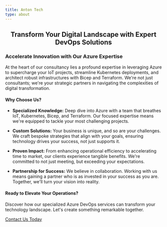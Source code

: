 ```yaml
---
title: Anton Tech
type: about
---
```


## <p style="text-align: center;">Transform Your Digital Landscape with Expert DevOps Solutions</p>

### Accelerate Innovation with Our Azure Expertise

At the heart of our consultancy lies a profound expertise in leveraging Azure to supercharge your IoT projects, streamline Kubernetes deployments, and architect robust infrastructures with Bicep and Terraform. We're not just consultants; we're your strategic partners in navigating the complexities of digital transformation.

#### Why Choose Us?

- **Specialized Knowledge:** Deep dive into Azure with a team that breathes IoT, Kubernetes, Bicep, and Terraform. Our focused expertise means we're equipped to tackle your most challenging projects.

- **Custom Solutions:** Your business is unique, and so are your challenges. We craft bespoke strategies that align with your goals, ensuring technology drives your success, not just supports it.

- **Proven Impact:** From enhancing operational efficiency to accelerating time to market, our clients experience tangible benefits. We're committed to not just meeting, but exceeding your expectations.

- **Partnership for Success:** We believe in collaboration. Working with us means gaining a partner who is as invested in your success as you are. Together, we'll turn your vision into reality.

#### Ready to Elevate Your Operations?

Discover how our specialized Azure DevOps services can transform your technology landscape. Let's create something remarkable together.

[Contact Us Today](/contact/)
